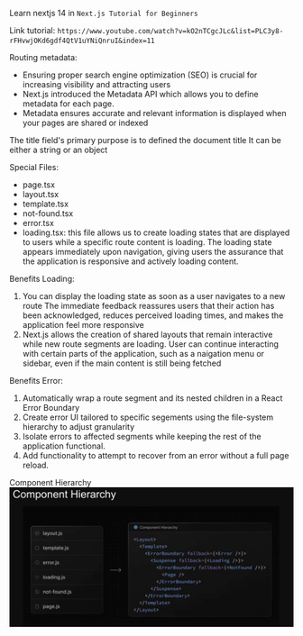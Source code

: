 Learn nextjs 14 in `Next.js Tutorial for Beginners`

Link tutorial: `https://www.youtube.com/watch?v=kO2nTCgcJLc&list=PLC3y8-rFHvwjOKd6gdf4QtV1uYNiQnruI&index=11`

Routing metadata:

- Ensuring proper search engine optimization (SEO) is crucial for increasing visibility and attracting users
- Next.js introduced the Metadata API which allows you to define metadata for each page.
- Metadata ensures accurate and relevant information is displayed when your pages are shared or indexed

The title field's primary purpose is to defined the document title
It can be either a string or an object

Special Files:

- page.tsx
- layout.tsx
- template.tsx
- not-found.tsx
- error.tsx
- loading.tsx: this file allows us to create loading states that are displayed to users while a specific route content is loading. The loading state appears immediately upon navigation, giving users the assurance that the application is responsive and actively loading content.

Benefits Loading:

1. You can display the loading state as soon as a user navigates to a new route
   The immediate feedback reassures users that their action has been acknowledged, reduces perceived loading times, and makes the application feel more responsive
2. Next.js allows the creation of shared layouts that remain interactive while new route segments are loading. User can continue interacting with certain parts of the application, such as a naigation menu or sidebar, even if the main content is still being fetched

Benefits Error:

1. Automatically wrap a route segment and its nested children in a React Error Boundary
2. Create error UI tailored to specific segements using the file-system hierarchy to adjust granularity
3. Isolate errors to affected segments while keeping the rest of the application functional.
4. Add functionality to attempt to recover from an error without a full page reload.

Component Hierarchy
![Alt text](image.png)
